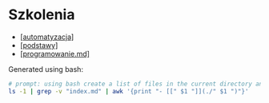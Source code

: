 # Szkolenia


- [[automatyzacja]](./automatyzacja)
- [[podstawy]](./podstawy)
- [[programowanie.md]](./programowanie.md)



Generated using bash:
```bash
# prompt: using bash create a list of files in the current directory and output the links to those files using markdown language
ls -1 | grep -v "index.md" | awk '{print "- [[" $1 "]](./" $1 ")"}'
```
